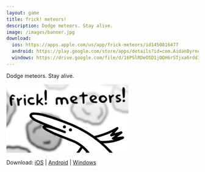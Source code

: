 ```yaml
---
layout: game
title: frick! meteors!
description: Dodge meteors. Stay alive.
image: /images/banner.jpg
download:
  ios: https://apps.apple.com/us/app/frick-meteors/id1450816477
  android: https://play.google.com/store/apps/details?id=com.AidanByrnes.frickmeteors&hl=en_US
  windows: https://drive.google.com/file/d/16PSlRDeOSD1jOQH6rSTjxa6rdd1aUARR/view?usp=sharing
---
```


Dodge meteors. Stay alive.

![frick meteors promo banner](/images/banner.jpg)

Download: [iOS](https://apps.apple.com/us/app/frick-meteors/id1450816477) \| [Android](https://play.google.com/store/apps/details?id=com.AidanByrnes.frickmeteors&hl=en_US) \| [Windows](https://drive.google.com/file/d/16PSlRDeOSD1jOQH6rSTjxa6rdd1aUARR/view?usp=sharing)
